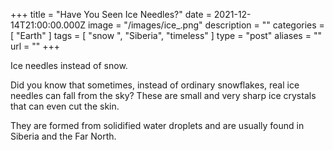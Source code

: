 +++
title = "Have You Seen Ice Needles?"
date = 2021-12-14T21:00:00.000Z
image = "/images/ice_.png"
description = ""
categories = [ "Earth" ]
tags = [ "snow ", "Siberia", "timeless" ]
type = "post"
aliases = ""
url = ""
+++

Ice needles instead of snow.

Did you know that sometimes, instead of ordinary snowflakes, real ice needles can fall from the sky? These are small and very sharp ice crystals that can even cut the skin.

They are formed from solidified water droplets and are usually found in Siberia and the Far North.
